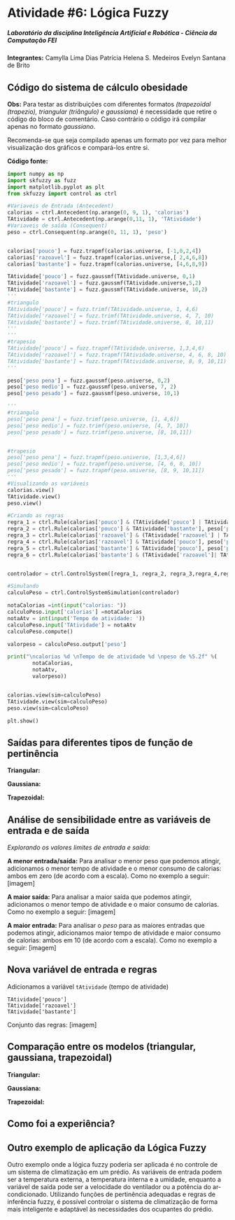 # Atividade #6: Lógica Fuzzy
##### Laboratório da disciplina Inteligência Artificial e Robótica - Ciência da Computação FEI

**Integrantes:**
Camylla Lima Dias
Patrícia Helena S. Medeiros
Evelyn Santana de Brito

## Código do sistema de cálculo obesidade
**Obs:** Para testar as distribuições com diferentes formatos *(trapezoidal (trapezio), triangular (triângulo) e gaussiana)* é necessidade que retire o código do bloco de comentário. Caso contrário o código irá compilar apenas no formato *gaussiano*. 

Recomenda-se que seja compilado apenas um formato por vez para melhor visualização dos gráficos e compará-los entre si.

**Código fonte:**
```python
import numpy as np
import skfuzzy as fuzz
import matplotlib.pyplot as plt
from skfuzzy import control as ctrl

#Variaveis de Entrada (Antecedent)
calorias = ctrl.Antecedent(np.arange(0, 9, 1), 'calorias')
TAtividade = ctrl.Antecedent(np.arange(0,11, 1), 'TAtividade')
#Variaveis de saída (Consequent)
peso = ctrl.Consequent(np.arange(0, 11, 1), 'peso')


calorias['pouco'] = fuzz.trapmf(calorias.universe, [-1,0,2,4])
calorias['razoavel'] = fuzz.trapmf(calorias.universe,[ 2,4,6,8])
calorias['bastante'] = fuzz.trapmf(calorias.universe, [4,6,8,9])

TAtividade['pouco'] = fuzz.gaussmf(TAtividade.universe, 0,1)
TAtividade['razoavel'] = fuzz.gaussmf(TAtividade.universe,5,2)
TAtividade['bastante'] = fuzz.gaussmf(TAtividade.universe, 10,2)
'''
#triangulo
TAtividade['pouco'] = fuzz.trimf(TAtividade.universe, 1, 4,6)
TAtividade['razoavel'] = fuzz.trimf(TAtividade.universe, 4, 7, 10)
TAtividade['bastante'] = fuzz.trimf(TAtividade.universe, 8, 10,11)
'''
'''
#trapesio
TAtividade['pouco'] = fuzz.trapmf(TAtividade.universe, 1,3,4,6)
TAtividade['razoavel'] = fuzz.trapmf(TAtividade.universe, 4, 6, 8, 10)
TAtividade['bastante'] = fuzz.trapmf(TAtividade.universe, 8, 9, 10,11)
'''

peso['peso pena'] = fuzz.gaussmf(peso.universe, 0,2)
peso['peso medio'] = fuzz.gaussmf(peso.universe, 7, 2)
peso['peso pesado'] = fuzz.gaussmf(peso.universe, 10,1)

'''
#triangulo
peso['peso pena'] = fuzz.trimf(peso.universe, [1, 4,6])
peso['peso medio'] = fuzz.trimf(peso.universe, [4, 7, 10])
peso['peso pesado'] = fuzz.trimf(peso.universe, [8, 10,11])


#trapesio
peso['peso pena'] = fuzz.trapmf(peso.universe, [1,3,4,6])
peso['peso medio'] = fuzz.trapmf(peso.universe, [4, 6, 8, 10])
peso['peso pesado'] = fuzz.trapmf(peso.universe, [8, 9, 10,11])
'''
#Visualizando as variáveis
calorias.view()
TAtividade.view()
peso.view()

#Criando as regras
regra_1 = ctrl.Rule(calorias['pouco'] & (TAtividade['pouco'] | TAtividade['razoavel']), peso['peso pena'])
regra_2 = ctrl.Rule(calorias['pouco'] & TAtividade['bastante'], peso['peso medio'])
regra_3 = ctrl.Rule(calorias['razoavel'] & (TAtividade['razoavel'] | TAtividade['bastante']), peso['peso pena'])
regra_4 = ctrl.Rule(calorias['razoavel'] & TAtividade['pouco'], peso['peso medio'])
regra_5 = ctrl.Rule(calorias['bastante'] & TAtividade['pouco'], peso['peso pesado'])
regra_6 = ctrl.Rule(calorias['bastante'] & (TAtividade['razoavel']| TAtividade['bastante']), peso['peso medio'])


controlador = ctrl.ControlSystem([regra_1, regra_2, regra_3,regra_4,regra_5,regra_6])

#Simulando
calculoPeso = ctrl.ControlSystemSimulation(controlador)

notaCalorias =int(input("calorias: "))
calculoPeso.input['calorias'] =notaCalorias
notaAtv = int(input('Tempo de atividade: '))
calculoPeso.input['TAtividade'] = notaAtv
calculoPeso.compute()

valorpeso = calculoPeso.output['peso']

print("\ncalorias %d \nTempo de de atividade %d \npeso de %5.2f" %(
        notaCalorias,
        notaAtv,
        valorpeso))


calorias.view(sim=calculoPeso)
TAtividade.view(sim=calculoPeso)
peso.view(sim=calculoPeso)

plt.show()
```
## Saídas para diferentes tipos de função de pertinência

**Triangular:**

**Gaussiana:**

**Trapezoidal:**


## Análise de sensibilidade entre as variáveis de entrada e de saída
*Explorando os valores limites de entrada e saída:*

**A menor entrada/saída:**
Para analisar o menor peso que podemos atingir, adicionamos o menor tempo de atividade e o menor consumo de calorias: ambos em zero (de acordo com a escala). Como no exemplo a seguir:
[imagem]

**A maior saída:**
Para analisar a maior saída que podemos atingir, adicionamos o menor tempo de atividade e o maior consumo de calorias. Como no exemplo a seguir:
[imagem]

**A maior entrada:**
Para analisar o *peso* para as maiores entradas que podemos atingir, adicionamos maior tempo de atividade e maior consumo de calorias: ambos em 10 (de acordo com a escala). Como no exemplo a seguir:
[imagem]

## Nova variável de entrada e regras
Adicionamos a variável `tAtividade` (tempo de atividade)

    TAtividade['pouco'] 
    TAtividade['razoavel'] 
    TAtividade['bastante']

Conjunto das regras:
[imagem]

## Comparação entre os modelos (triangular, gaussiana, trapezoidal)

**Triangular:**

**Gaussiana:**

**Trapezoidal:**
## Como foi a experiência?

## Outro exemplo de aplicação da Lógica Fuzzy

Outro exemplo onde a lógica fuzzy poderia ser aplicada é no controle de um sistema de climatização em um prédio. As variáveis de entrada podem ser a temperatura externa, a temperatura interna e a umidade, enquanto a variável de saída pode ser a velocidade do ventilador ou a potência do ar-condicionado. Utilizando funções de pertinência adequadas e regras de inferência fuzzy, é possível controlar o sistema de climatização de forma mais inteligente e adaptável às necessidades dos ocupantes do prédio.
